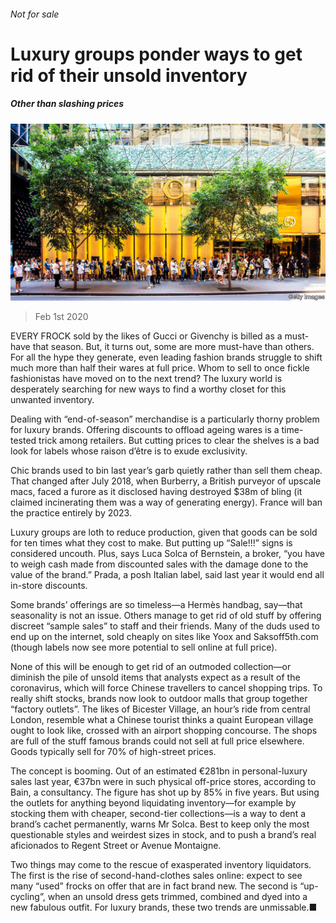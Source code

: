 ###### Not for sale

# Luxury groups ponder ways to get rid of their unsold inventory 

##### Other than slashing prices 

![image](images/20200201_WBP503.jpg) 

> Feb 1st 2020 

EVERY FROCK sold by the likes of Gucci or Givenchy is billed as a must-have that season. But, it turns out, some are more must-have than others. For all the hype they generate, even leading fashion brands struggle to shift much more than half their wares at full price. Whom to sell to once fickle fashionistas have moved on to the next trend? The luxury world is desperately searching for new ways to find a worthy closet for this unwanted inventory.

Dealing with “end-of-season” merchandise is a particularly thorny problem for luxury brands. Offering discounts to offload ageing wares is a time-tested trick among retailers. But cutting prices to clear the shelves is a bad look for labels whose raison d’être is to exude exclusivity.


Chic brands used to bin last year’s garb quietly rather than sell them cheap. That changed after July 2018, when Burberry, a British purveyor of upscale macs, faced a furore as it disclosed having destroyed $38m of bling (it claimed incinerating them was a way of generating energy). France will ban the practice entirely by 2023.

Luxury groups are loth to reduce production, given that goods can be sold for ten times what they cost to make. But putting up “Sale!!!” signs is considered uncouth. Plus, says Luca Solca of Bernstein, a broker, “you have to weigh cash made from discounted sales with the damage done to the value of the brand.” Prada, a posh Italian label, said last year it would end all in-store discounts.

Some brands’ offerings are so timeless—a Hermès handbag, say—that seasonality is not an issue. Others manage to get rid of old stuff by offering discreet “sample sales” to staff and their friends. Many of the duds used to end up on the internet, sold cheaply on sites like Yoox and Saksoff5th.com (though labels now see more potential to sell online at full price).

None of this will be enough to get rid of an outmoded collection—or diminish the pile of unsold items that analysts expect as a result of the coronavirus, which will force Chinese travellers to cancel shopping trips. To really shift stocks, brands now look to outdoor malls that group together “factory outlets”. The likes of Bicester Village, an hour’s ride from central London, resemble what a Chinese tourist thinks a quaint European village ought to look like, crossed with an airport shopping concourse. The shops are full of the stuff famous brands could not sell at full price elsewhere. Goods typically sell for 70% of high-street prices.

The concept is booming. Out of an estimated €281bn in personal-luxury sales last year, €37bn were in such physical off-price stores, according to Bain, a consultancy. The figure has shot up by 85% in five years. But using the outlets for anything beyond liquidating inventory—for example by stocking them with cheaper, second-tier collections—is a way to dent a brand’s cachet permanently, warns Mr Solca. Best to keep only the most questionable styles and weirdest sizes in stock, and to push a brand’s real aficionados to Regent Street or Avenue Montaigne.

Two things may come to the rescue of exasperated inventory liquidators. The first is the rise of second-hand-clothes sales online: expect to see many “used” frocks on offer that are in fact brand new. The second is “up-cycling”, when an unsold dress gets trimmed, combined and dyed into a new fabulous outfit. For luxury brands, these two trends are unmissable.■

